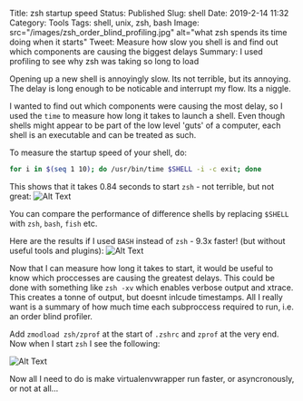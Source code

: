 Title: zsh startup speed
Status: Published
Slug: shell
Date: 2019-2-14 11:32
Category: Tools
Tags: shell, unix, zsh, bash
Image: src="/images/zsh_order_blind_profiling.jpg" alt="what zsh spends its time doing when it starts"
Tweet: Measure how slow you shell is and find out which components are causing the biggest delays
Summary: I used profiling to see why zsh was taking so long to load

Opening up a new shell is annoyingly slow. Its not terrible, but its annoying.
The delay is long enough to be noticable and interrupt my flow. Its a niggle.

I wanted to find out which components were causing the most delay, so I used
the `time` to measure how long it takes to launch a shell. Even though shells
might appear to be part of the low level 'guts' of a computer, each shell is an
executable and can be treated as such.

To measure the startup speed of your shell, do:
``` zsh
for i in $(seq 1 10); do /usr/bin/time $SHELL -i -c exit; done
```

This shows that it takes 0.84 seconds to start `zsh` - not terrible, but not
great:
![Alt Text]({filename}/images/zsh_startup_speed.jpg)

You can compare the performance of difference shells by replacing `$SHELL` with
`zsh`, `bash`, `fish` etc.

Here are the results if I used `BASH` instead of `zsh` - 9.3x faster! (but
without useful tools and plugins):
![Alt Text]({filename}/images/bash_startup_speed.jpg)

Now that I can measure how long it takes to start, it would be useful to know
which proccesses are causing the greatest delays. This could be done with
something like `zsh -xv` which enables verbose output and xtrace. This creates
a tonne of output, but doesnt inlcude timestamps. All I really want is
a summary of how much time each subproccess required to run, i.e. an order blind profiler.

Add `zmodload zsh/zprof` at the start of `.zshrc` and `zprof` at the very end.
Now when I start `zsh` I see the following: 

![Alt Text]({filename}/images/zsh_order_blind_profiling.jpg)

Now all I need to do is make virtualenvwrapper run faster, or asyncronously, or
not at all...
